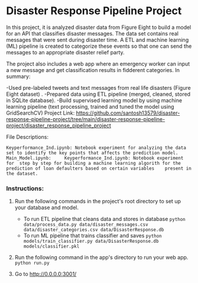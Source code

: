 # Disaster Response Pipeline Project
In this project, it is analyzed disaster data from Figure Eight to build a model for an API that classifies disaster messages. The data set contains real messages that were sent during disaster time. A ETL and machine learning (ML) pipeline is created to categorize these events so that one can send the messages to an appropriate disaster relief party.

The project also includes a web app where an emergency worker can input a new message and get classification results in fidderent categories. In summary:

-Used pre-labeled tweets and text messages from real life disasters (Figure Eight dataset) .
-Prepared data using ETL pipeline (merged, cleaned, stored in SQLite database).
-Build supervised learning model by using machine learning pipeline (text processing, trained and tuned
the model using GridSearchCV)
Project Link: https://github.com/santosh13579/disaster-response-pipeline-project/tree/main/disaster-response-pipeline-project/disaster_response_pipeline_project

File Descriptions:

    Keyperformance_Ind.ipynb: Notebook experiment for analyzing the data set to identify the key points that affects the prediction model. 
    Main_Model.ipynb:     Keyperformance_Ind.ipynb: Notebook experiment for  step by step for building a machine learning algorith for the prediction of loan defaulters based on certain variables    present in the dataset.

  


### Instructions:
1. Run the following commands in the project's root directory to set up your database and model.

    - To run ETL pipeline that cleans data and stores in database
        `python data/process_data.py data/disaster_messages.csv data/disaster_categories.csv data/DisasterResponse.db`
    - To run ML pipeline that trains classifier and saves
        `python models/train_classifier.py data/DisasterResponse.db models/classifier.pkl`

2. Run the following command in the app's directory to run your web app.
    `python run.py`

3. Go to http://0.0.0.0:3001/
